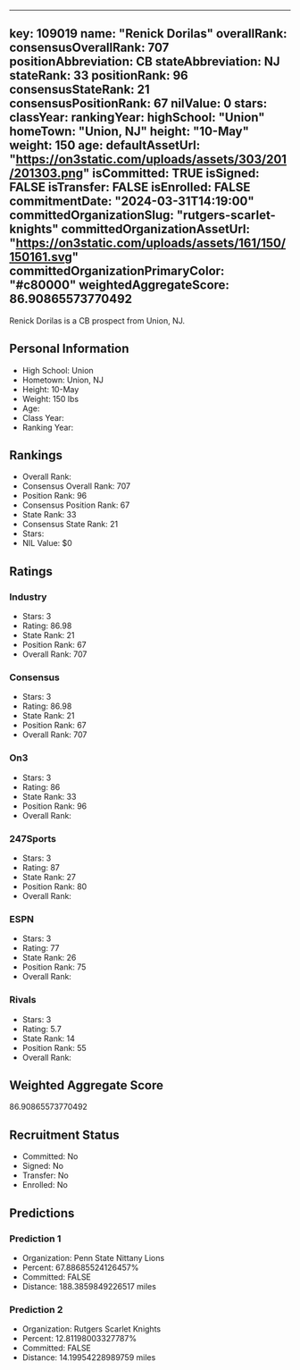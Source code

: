 ---
  key: 109019
  name: "Renick Dorilas"
  overallRank: 
  consensusOverallRank: 707
  positionAbbreviation: CB
  stateAbbreviation: NJ
  stateRank: 33
  positionRank: 96
  consensusStateRank: 21
  consensusPositionRank: 67
  nilValue: 0
  stars: 
  classYear: 
  rankingYear: 
  highSchool: "Union"
  homeTown: "Union, NJ"
  height: "10-May"
  weight: 150
  age: 
  defaultAssetUrl: "https://on3static.com/uploads/assets/303/201/201303.png"
  isCommitted: TRUE
  isSigned: FALSE
  isTransfer: FALSE
  isEnrolled: FALSE
  commitmentDate: "2024-03-31T14:19:00"
  committedOrganizationSlug: "rutgers-scarlet-knights"
  committedOrganizationAssetUrl: "https://on3static.com/uploads/assets/161/150/150161.svg"
  committedOrganizationPrimaryColor: "#c80000"
  weightedAggregateScore: 86.90865573770492
  ---
  
  Renick Dorilas is a CB prospect from Union, NJ.
  
  ## Personal Information
  - High School: Union
  - Hometown: Union, NJ
  - Height: 10-May
  - Weight: 150 lbs
  - Age: 
  - Class Year: 
  - Ranking Year: 
  
  ## Rankings
  - Overall Rank: 
  - Consensus Overall Rank: 707
  - Position Rank: 96
  - Consensus Position Rank: 67
  - State Rank: 33
  - Consensus State Rank: 21
  - Stars: 
  - NIL Value: $0
  
  ## Ratings
  
  ### Industry
  - Stars: 3
  - Rating: 86.98
  - State Rank: 21
  - Position Rank: 67
  - Overall Rank: 707
  
  ### Consensus
  - Stars: 3
  - Rating: 86.98
  - State Rank: 21
  - Position Rank: 67
  - Overall Rank: 707
  
  ### On3
  - Stars: 3
  - Rating: 86
  - State Rank: 33
  - Position Rank: 96
  - Overall Rank: 
  
  ### 247Sports
  - Stars: 3
  - Rating: 87
  - State Rank: 27
  - Position Rank: 80
  - Overall Rank: 
  
  ### ESPN
  - Stars: 3
  - Rating: 77
  - State Rank: 26
  - Position Rank: 75
  - Overall Rank: 
  
  ### Rivals
  - Stars: 3
  - Rating: 5.7
  - State Rank: 14
  - Position Rank: 55
  - Overall Rank: 
  
  ## Weighted Aggregate Score
  86.90865573770492
  
  ## Recruitment Status
  - Committed: No
  - Signed: No
  - Transfer: No
  - Enrolled: No
  
  
  
  ## Predictions
  
  ### Prediction 1
  - Organization: Penn State Nittany Lions
  - Percent: 67.88685524126457%
  - Committed: FALSE
  - Distance: 188.3859849226517 miles
  
  ### Prediction 2
  - Organization: Rutgers Scarlet Knights
  - Percent: 12.81198003327787%
  - Committed: FALSE
  - Distance: 14.19954228989759 miles
  